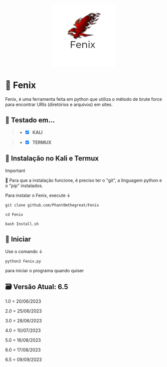 <p align="center">

  <img width="200" height="200" src="20230617_170556_0000.png">
  
# 🦅 Fenix
Fenix, é uma ferramenta feita em python que utiliza o método de brute force para encontrar URIs (diretórios e arquivos) em sites.

## 🧪 Testado em...
 > - - [x] **KALI** 

 > - - [x] **TERMUX** 

## 🔧 Instalação no Kali e Termux
> [!IMPORTANT]
> 📩
> Para que a instalação funcione, é preciso ter o "git", a línguagem python e o "pip" instalados.

Para instalar o Fenix, execute ↓
```
git clone github.com/Phant0mthegreat/Fenix
```
```
cd Fenix
```
```
bash Install.sh
```
## 💉 Iniciar
Use o comando ↓
```
python3 Fenix.py
```
para iniciar o programa quando quiser

## 🗃️ Versão Atual: 6.5
1.0 = 20/06/2023

2.0 = 25/06/2023

3.0 = 28/06/2023

4.0 = 10/07/2023

5.0 = 16/08/2023

6.0 = 17/08/2023

6.5 = 09/09/2023
